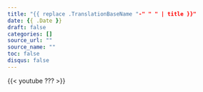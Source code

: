 ```yaml
---
title: "{{ replace .TranslationBaseName "-" " " | title }}"
date: {{ .Date }}
draft: false
categories: []
source_url: ""
source_name: ""
toc: false
disqus: false
---
```

<div class="row">
  <div class="col-sm-6">
    {{< youtube ??? >}}
  </div>
</div>
<!--more-->
